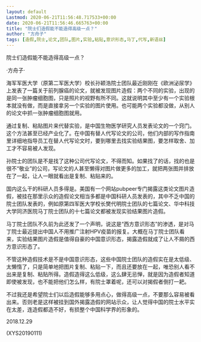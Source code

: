 ```yaml
---
layout: default
Lastmod: 2020-06-21T11:56:48.717533+00:00
date: 2020-06-21T11:56:46.665763+00:00
title: "院士们造假能不能造得高级一点？"
author: "方舟子"
tags: [造假,院士,论文,团队,图片,实验,粘贴,意识形态,马丁,代写,新语丝]
---
```


院士们造假能不能造得高级一点？

·方舟子·

海军军医大学（原第二军医大学）校长孙颖浩院士团队最近刚刚在《欧洲泌尿学》上发表了一篇关于前列腺癌的论文，就被发现图片造假：两个不同的实验，出现的是同一张肿瘤细胞图，只是照片的视野有所不同。这就说明其中至少有一个实验根本就没有做，而是直接拿另一个实验的图片使用。也可能两个实验都没做，从别人的论文中抓一张肿瘤细胞图就用。

通过复制、粘贴图片来代替实验，是中国生物医学研究人员发表论文的一个窍门。这个方法甚至已经产业化了。在中国有替人代写论文的公司，他们内部的写作指南里详细地指导员工在替人代写论文时，要到哪里去找实验结果图，要怎样取舍、加工才不容易被人发现。

孙院士的团队是不是找了这种公司代写论文，不得而知。如果找了的话，找的也是很不“敬业”的公司，写论文的人甚至懒得对图片做更多的加工，就把两张图并排放在了一起，让人一眼就看出是复制、粘贴来的。

国内这么干的科研人员多得是。美国有一个网站pubpeer专门揭露这类论文图片造假，被挂在那里示众的造假论文相当多都是中国科研人员发表的，其中不乏中国的院士团队发表的，例如原第四军医大学校长樊代明院士团队的七篇论文、华中科技大学同济医院马丁院士团队的十七篇论文都被发现实验结果图片造假。

马丁院士团队不久前为此还发了一个声明，说这是“西方意识形态”的渗透，是对马丁院士最近提出中国人不用推广注射HPV疫苗的报复。大概在马丁院士团队看来，实验结果图片造假是值得自豪的中国意识形态，揭露造假就成了让人不屑的西方意识形态了。

不管这种造假技术是不是中国意识形态，这些中国院士团队的造假实在是太低级、太懒惰了，只是简单地把图片复制、粘贴一下，而且还要放在一起，唯恐别人看不出来是复制、粘贴所得。造假造得这么低级，这么肆无忌惮，就是因为造假者知道即使被发现，也不能把他们怎么样，有院士罩着呢，还可以对揭假者倒打一耙。

不过我还是希望院士们以后造假能够多用点心，做得高级一点，不要那么容易被看出来。否则老是这样被挂到国外揭露造假的网站示众，让人觉得中国的院士水平实在太差，连造假都造不好，有损整个中国科学界的形象的。

2018.12.29

(XYS20190111)

